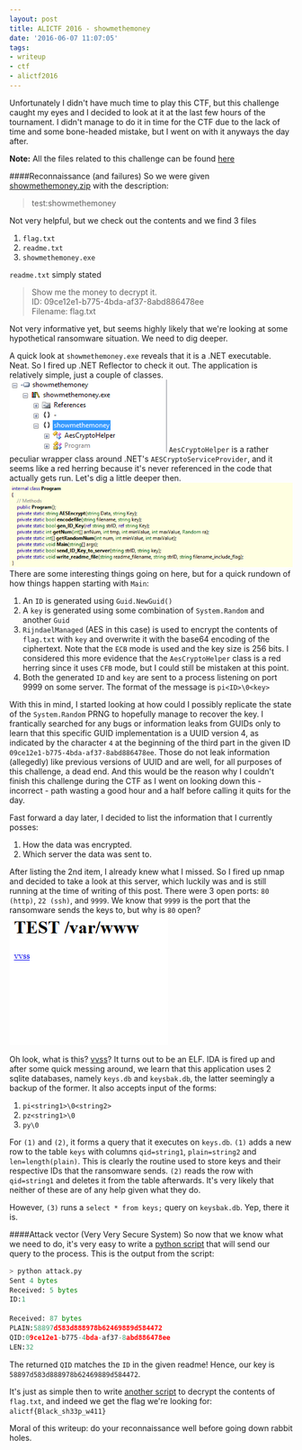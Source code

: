 ```yaml
---
layout: post
title: ALICTF 2016 - showmethemoney
date: '2016-06-07 11:07:05'
tags:
- writeup
- ctf
- alictf2016
---
```


Unfortunately I didn't have much time to play this CTF, but this challenge caught my eyes and I decided to look at it at the last few hours of the tournament. I didn't manage to do it in time for the CTF due to the lack of time and some bone-headed mistake, but I went on with it anyways the day after.

**Note:** All the files related to this challenge can be found [here](https://github.com/khalednassar/ctf_writeups/tree/master/alictf2016/showmethemoney)

####Reconnaissance (and failures)
So we were given [showmethemoney.zip](https://github.com/khalednassar/ctf_writeups/blob/master/alictf2016/showmethemoney/showmethemoney_481bc5a72f7872a27e38a464ae97e935.zip) with the description:
> test:showmethemoney

Not very helpful, but we check out the contents and we find 3 files

1. `flag.txt`
2. `readme.txt`
3. `showmethemoney.exe`

`readme.txt` simply stated
> Show me the money to decrypt it.   
> ID: 09ce12e1-b775-4bda-af37-8abd886478ee   
> Filename: flag.txt

Not very informative yet, but seems highly likely that we're looking at some hypothetical ransomware situation. We need to dig deeper.

A quick look at `showmethemoney.exe` reveals that it is a .NET executable. Neat. So I fired up .NET Reflector to check it out. The application is relatively simple, just a couple of classes.
![appinternals](/content/images/2016/06/appinternals.png)
`AesCryptoHelper` is a rather peculiar wrapper class around .NET's `AESCryptoServiceProvider`, and it seems like a red herring because it's never referenced in the code that actually gets run. Let's dig a little deeper then.
![programcs](/content/images/2016/06/programcs.png)
There are some interesting things going on here, but for a quick rundown of how things happen starting with `Main`:

1. An `ID` is generated using `Guid.NewGuid()`
2. A `key` is generated using some combination of `System.Random` and another `Guid`
3. `RijndaelManaged` (AES in this case) is used to encrypt the contents of `flag.txt` with `key` and overwrite it with the base64 encoding of the ciphertext. Note that the `ECB` mode is used and the key size is 256 bits. I considered this more evidence that the `AesCryptoHelper` class is a red herring since it uses `CFB` mode, but I could still be mistaken at this point.
4. Both the generated `ID` and `key` are sent to a process listening on port 9999 on some server. The format of the message is `pi<ID>\0<key>`

With this in mind, I started looking at how could I possibly replicate the state of the `System.Random` PRNG to hopefully manage to recover the key. I frantically searched for any bugs or information leaks from GUIDs only to learn that this specific GUID implementation is a UUID version 4, as indicated by the character `4` at the beginning of the third part in the given ID `09ce12e1-b775-4bda-af37-8abd886478ee`. Those do not leak information (allegedly) like previous versions of UUID and are well, for all purposes of this challenge, a dead end. And this would be the reason why I couldn't finish this challenge during the CTF as I went on looking down this - incorrect - path wasting a good hour and a half before calling it quits for the day.

Fast forward a day later, I decided to list the information that I currently posses:

1. How the data was encrypted.
2. Which server the data was sent to.

After listing the 2nd item, I already knew what I missed. So I fired up nmap and decided to take a look at this server, which luckily was and is still running at the time of writing of this post. There were 3 open ports: `80 (http)`, `22 (ssh)`, and `9999`.
We know that `9999` is the port that the ransomware sends the keys to, but why is `80` open?
![greetings](/content/images/2016/06/greetings.png)

Oh look, what is this? [vvss](https://github.com/khalednassar/ctf_writeups/blob/master/alictf2016/showmethemoney/vvss)?
It turns out to be an ELF. IDA is fired up and after some quick messing around, we learn that this application uses 2 sqlite databases, namely `keys.db` and `keysbak.db`, the latter seemingly a backup of the former. It also accepts input of the forms:

1. `pi<string1>\0<string2>`
2. `pz<string1>\0`
3. `py\0`

For `(1)` and `(2)`, it forms a query that it executes on `keys.db`. `(1)` adds a new row to the table `keys` with columns `qid=string1`, `plain=string2` and `len=length(plain)`. This is clearly the routine used to store keys and their respective IDs that the ransomware sends. `(2)` reads the row with `qid=string1` and deletes it from the table afterwards. It's very likely that neither of these are of any help given what they do.

However, `(3)` runs a `select * from keys;` query on `keysbak.db`. Yep, there it is.

####Attack vector (Very Very Secure System)
So now that we know what we need to do, it's very easy to write a [python script](https://github.com/khalednassar/ctf_writeups/blob/master/alictf2016/showmethemoney/attack.py) that will send our query to the process. This is the output from the script:
```python
> python attack.py
Sent 4 bytes
Received: 5 bytes
ID:1

Received: 87 bytes
PLAIN:58897d583d888978b62469889d584472
QID:09ce12e1-b775-4bda-af37-8abd886478ee
LEN:32
```
The returned `QID` matches the `ID` in the given readme! Hence, our key is `58897d583d888978b62469889d584472`.

It's just as simple then to write [another script](https://github.com/khalednassar/ctf_writeups/blob/master/alictf2016/showmethemoney/decrypt.py) to decrypt the contents of `flag.txt`, and indeed we get the flag we're looking for: `alictf{Black_sh33p_w411}`

Moral of this writeup: do your reconnaissance well before going down rabbit holes. 
